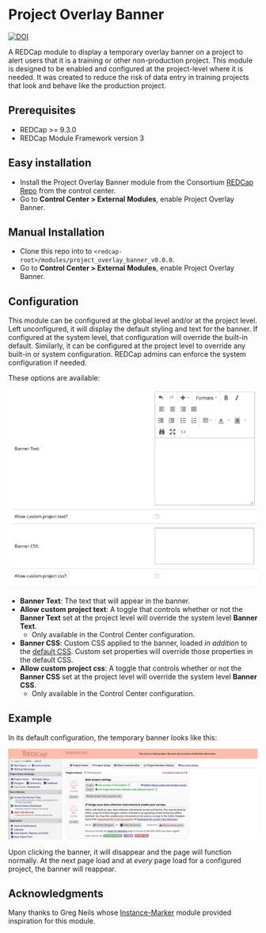 # Project Overlay Banner

[![DOI](https://zenodo.org/badge/DOI/10.5281/zenodo.3565784.svg)](https://doi.org/10.5281/zenodo.3565784)


A REDCap module to display a temporary overlay banner on a project to alert users that it is a training or other non-production project. This module is designed to be enabled and configured at the project-level where it is needed. It was created to reduce the risk of data entry in training projects that look and behave like the production project.

## Prerequisites
- REDCap >= 9.3.0
- REDCap Module Framework version 3

## Easy installation
- Install the Project Overlay Banner module from the Consortium [REDCap Repo](https://redcap.vanderbilt.edu/consortium/modules/index.php) from the control center.
- Go to **Control Center > External Modules**, enable Project Overlay Banner.

## Manual Installation
- Clone this repo into to `<redcap-root>/modules/project_overlay_banner_v0.0.0`.
- Go to **Control Center > External Modules**, enable Project Overlay Banner.


## Configuration

This module can be configured at the global level and/or at the project level. Left unconfigured, it will display the default styling and text for the banner. If configured at the system level, that configuration will override the built-in default. Similarly, it can be configured at the project level to override any built-in or system configuration. REDCap admins can enforce the system configuration if needed.

These options are available:

![](img/system_config.png)

- **Banner Text**: The text that will appear in the banner.
- **Allow custom project text**: A toggle that controls whether or not the **Banner Text** set at the project level will override the system level **Banner Text**.
  - Only available in the Control Center configuration.
- **Banner CSS**: Custom CSS applied to the banner, loaded _in addition_ to the [default CSS](css/banner.css). Custom set properties will override those properties in the default CSS.
- **Allow custom project css**: A toggle that controls whether or not the **Banner CSS** set at the project level will override the system level **Banner CSS**.
  - Only available in the Control Center configuration.

## Example

In its default configuration, the temporary banner looks like this:

![](img/default_banner.png)

Upon clicking the banner, it will disappear and the page will function normally. At the next page load and at _every_ page load for a configured project, the banner will reappear.


## Acknowledgments

Many thanks to Greg Neils whose [Instance-Marker](https://github.com/biggeeves/Instance-Marker) module provided inspiration for this module.

